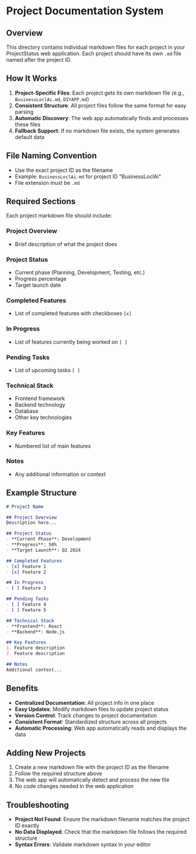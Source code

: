 # Project Documentation System

## Overview
This directory contains individual markdown files for each project in your ProjectStatus web application. Each project should have its own `.md` file named after the project ID.

## How It Works
1. **Project-Specific Files**: Each project gets its own markdown file (e.g., `BusinessLoclAi.md`, `DIYAPP.md`)
2. **Consistent Structure**: All project files follow the same format for easy parsing
3. **Automatic Discovery**: The web app automatically finds and processes these files
4. **Fallback Support**: If no markdown file exists, the system generates default data

## File Naming Convention
- Use the exact project ID as the filename
- Example: `BusinessLoclAi.md` for project ID "BusinessLoclAi"
- File extension must be `.md`

## Required Sections
Each project markdown file should include:

### Project Overview
- Brief description of what the project does

### Project Status
- Current phase (Planning, Development, Testing, etc.)
- Progress percentage
- Target launch date

### Completed Features
- List of completed features with checkboxes `[x]`

### In Progress
- List of features currently being worked on `[ ]`

### Pending Tasks
- List of upcoming tasks `[ ]`

### Technical Stack
- Frontend framework
- Backend technology
- Database
- Other key technologies

### Key Features
- Numbered list of main features

### Notes
- Any additional information or context

## Example Structure
```markdown
# Project Name

## Project Overview
Description here...

## Project Status
- **Current Phase**: Development
- **Progress**: 50%
- **Target Launch**: Q2 2024

## Completed Features
- [x] Feature 1
- [x] Feature 2

## In Progress
- [ ] Feature 3

## Pending Tasks
- [ ] Feature 4
- [ ] Feature 5

## Technical Stack
- **Frontend**: React
- **Backend**: Node.js

## Key Features
1. Feature description
2. Feature description

## Notes
Additional context...
```

## Benefits
- **Centralized Documentation**: All project info in one place
- **Easy Updates**: Modify markdown files to update project status
- **Version Control**: Track changes to project documentation
- **Consistent Format**: Standardized structure across all projects
- **Automatic Processing**: Web app automatically reads and displays the data

## Adding New Projects
1. Create a new markdown file with the project ID as the filename
2. Follow the required structure above
3. The web app will automatically detect and process the new file
4. No code changes needed in the web application

## Troubleshooting
- **Project Not Found**: Ensure the markdown filename matches the project ID exactly
- **No Data Displayed**: Check that the markdown file follows the required structure
- **Syntax Errors**: Validate markdown syntax in your editor
